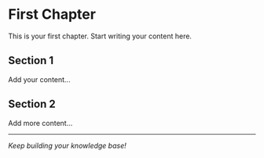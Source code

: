 # First Chapter

This is your first chapter. Start writing your content here.

## Section 1

Add your content...

## Section 2

Add more content...

---

*Keep building your knowledge base!*
